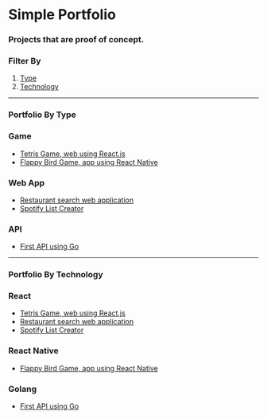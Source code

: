 # Simple Portfolio

### Projects that are proof of concept.

### Filter By
1. [Type](#type)
2. [Technology](#tech)

---

<h3 id="type">Portfolio By Type</h3>

### Game
- [Tetris Game, web using React.js](https://github.com/BraianMendes/portfolio_simple_React-Tetris)
- [Flappy Bird Game, app using React Native](https://github.com/BraianMendes/portfolio-simple_Flappy-Bird_React-Native)

### Web App
- [Restaurant search web application](https://github.com/BraianMendes/portfolio_simple_Ravenous)
- [Spotify List Creator](https://github.com/BraianMendes/portfolio_simple_Jammming)

### API
- [First API using Go](https://github.com/BraianMendes/portfolio-simple_first_GO-API)
  
---

<h3 id="tech">Portfolio By Technology</h3>

### React
- [Tetris Game, web using React.js](https://github.com/BraianMendes/portfolio_simple_React-Tetris)
- [Restaurant search web application](https://github.com/BraianMendes/portfolio_simple_Ravenous)
- [Spotify List Creator](https://github.com/BraianMendes/portfolio_simple_Jammming)

### React Native
- [Flappy Bird Game, app using React Native](https://github.com/BraianMendes/portfolio-simple_Flappy-Bird_React-Native)

### Golang
- [First API using Go](https://github.com/BraianMendes/portfolio-simple_first_GO-API)